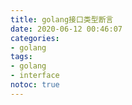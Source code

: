 ```yaml
---
title: golang接口类型断言
date: 2020-06-12 00:46:07
categories:
- golang
tags: 
- golang
- interface
notoc: true
---
```


